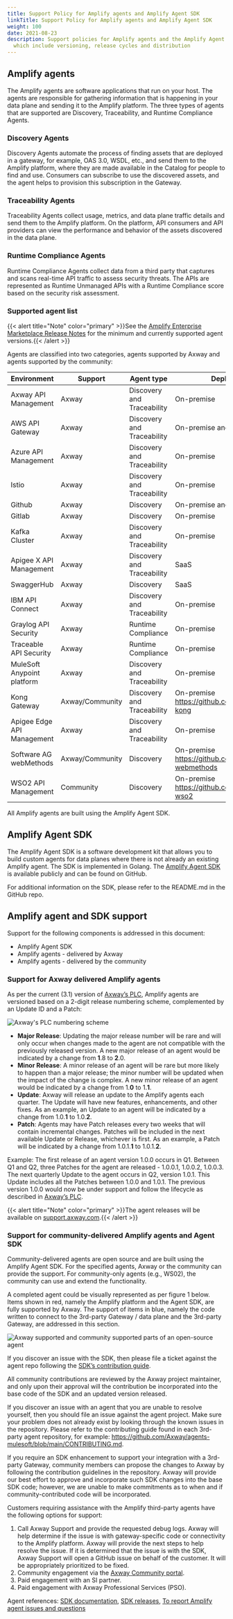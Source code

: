```yaml
---
title: Support Policy for Amplify agents and Amplify Agent SDK
linkTitle: Support Policy for Amplify agents and Amplify Agent SDK
weight: 100
date: 2021-08-23
description: Support policies for Amplify agents and the Amplify Agent SDK;
  which include versioning, release cycles and distribution
---
```

## Amplify agents

The Amplify agents are software applications that run on your host. The agents are responsible for gathering information that is happening in your data plane and sending it to the Amplify platform. The three types of agents that are supported are Discovery, Traceability, and Runtime Compliance Agents.

### Discovery Agents

Discovery Agents automate the process of finding assets that are deployed in a gateway, for example, OAS 3.0, WSDL, etc., and send them to the Amplify platform, where they are made available in the Catalog for people to find and use. Consumers can subscribe to use the discovered assets, and the agent helps to provision this subscription in the Gateway.

### Traceability Agents

Traceability Agents collect usage, metrics, and data plane traffic details and send them to the Amplify platform. On the platform, API consumers and API providers can view the performance and behavior of the assets discovered in the data plane.

### Runtime Compliance Agents

Runtime Compliance Agents collect data from a third party that captures and scans real-time API traffic to assess security threats. The APIs are represented as Runtime Unmanaged APIs with a Runtime Compliance score based on the security risk assessment.

### Supported agent list

{{< alert title="Note" color="primary" >}}See the [Amplify Enterprise Marketplace Release Notes](/docs/amplify_relnotes/#supported-agents) for the minimum and currently supported agent versions.{{< /alert >}}

Agents are classified into two categories, agents supported by Axway and agents supported by the community:

| Environment                | Support   | Agent type                                 | Deployment |
| -------------------------- | --------- | ------------------------------------------ |---|
| Axway API Management       | Axway     | Discovery and Traceability                                   | On-premise          |
| AWS API Gateway            | Axway     | Discovery and Traceability                                   | On-premise and SaaS |
| Azure API Management       | Axway     | Discovery and Traceability                                   | On-premise          |
| Istio                      | Axway     | Discovery and Traceability                                   | On-premise          |
| Github                     | Axway     | Discovery                                                    | On-premise and SaaS |
| Gitlab                     | Axway     | Discovery                                                    | On-premise          |
| Kafka Cluster              | Axway     | Discovery and Traceability                                   | On-premise          |
| Apigee X API Management    | Axway     | Discovery and Traceability                                   | SaaS                |
| SwaggerHub                 | Axway     | Discovery                                                    | SaaS                |
| IBM API Connect            | Axway     | Discovery and Traceability                                   | On-premise          |
| Graylog API Security       | Axway     | Runtime Compliance                                           | On-premise          |
| Traceable API Security     | Axway     | Runtime Compliance                                           | On-premise          |
| MuleSoft Anypoint platform | Axway     | Discovery and Traceability                                   | On-premise |
| Kong Gateway               | Axway/Community | Discovery and Traceability                             | On-premise <br /><https://github.com/Axway/agents-kong>       |
| Apigee Edge API Management | Axway     | Discovery and Traceability                                   | On-premise |
| Software AG webMethods     | Axway/Community | Discovery                                              | On-premise <br /><https://github.com/Axway/agents-webmethods> |
| WSO2 API Management        | Community       | Discovery                                              | On-premise <br /><https://github.com/Axway/agents-wso2>       |

All Amplify agents are built using the Amplify Agent SDK.

## Amplify Agent SDK

The Amplify Agent SDK is a software development kit that allows you to build custom agents for data planes where there is not already an existing Amplify agent. The SDK is implemented in Golang. The [Amplify Agent SDK](https://github.com/Axway/agent-sdk) is available publicly and can be found on GitHub.

For additional information on the SDK, please refer to the README.md in the GitHub repo.

## Amplify agent and SDK support

Support for the following components is addressed in this document:

* Amplify Agent SDK
* Amplify agents - delivered by Axway
* Amplify agents - delivered by the community

### Support for Axway delivered Amplify agents

As per the current (3.1) version of [Axway’s PLC](https://cdn.axway.com/u/Axway_Product_Lifecycle_3.1.pdf), Amplify agents are versioned based on a 2-digit release numbering scheme, complemented by an Update ID and a Patch:

![Axway's PLC numbering scheme](/Images/central/amplify_relnotes/release_matrix.png)

* **Major Release**: Updating the major release number will be rare and will only occur when changes made to the agent are not compatible with the previously released version. A new major release of an agent would be indicated by a change from **1**.8 to **2**.0.
* **Minor Release**: A minor release of an agent will be rare but more likely to happen than a major release; the minor number will be updated when the impact of the change is complex. A new minor release of an agent would be indicated by a change from 1.**0** to 1.**1**.
* **Update**: Axway will release an update to the Amplify agents each quarter. The Update will have new features, enhancements, and other fixes. As an example, an Update to an agent will be indicated by a change from 1.0.**1** to 1.0.**2**.
* **Patch**: Agents may have Patch releases every two weeks that will contain incremental changes. Patches will be included in the next available Update or Release, whichever is first. As an example, a Patch will be indicated by a change from 1.0.1.**1** to 1.0.1.**2**.

 Example: The first release of an agent version 1.0.0 occurs in Q1. Between Q1 and Q2, three Patches for the agent are released - 1.0.0.1, 1.0.0.2, 1.0.0.3. The next quarterly Update to the agent occurs in Q2, version 1.0.1.  This Update includes all the Patches between 1.0.0 and 1.0.1. The previous version 1.0.0 would now be under support and follow the lifecycle as described in [Axway’s PLC](https://cdn.axway.com/u/Axway_Product_Lifecycle_3.1.pdf).

{{< alert title="Note" color="primary" >}}The agent releases will be available on [support.axway.com](https://support.axway.com).{{< /alert >}}

### Support for community-delivered Amplify agents and Agent SDK

Community-delivered agents are open source and are built using the Amplify Agent SDK. For the specified agents, Axway or the community can provide the support. For community-only agents (e.g., WS02), the community can use and extend the functionality.

A completed agent could be visually represented as per figure 1 below. Items shown in red, namely the Amplify platform and the Agent SDK, are fully supported by Axway. The support of items in blue, namely the code written to connect to the 3rd-party Gateway / data plane and the 3rd-party Gateway, are addressed in this section.

![Axway supported and community supported parts of an open-source agent](/Images/central/community_agents_sdk.png)

If you discover an issue with the SDK, then please file a ticket against the agent repo following the [SDK’s contribution guide](https://github.com/Axway/agent-sdk/blob/main/CONTRIBUTING.md).

All community contributions are reviewed by the Axway project maintainer, and only upon their approval will the contribution be incorporated into the base code of the SDK and an updated version released.

If you discover an issue with an agent that you are unable to resolve yourself, then you should file an issue against the agent project. Make sure your problem does not already exist by looking through the known issues in the repository. Please refer to the contributing guide found in each 3rd-party agent repository, for example: <https://github.com/Axway/agents-mulesoft/blob/main/CONTRIBUTING.md>.

If you require an SDK enhancement to support your integration with a 3rd-party Gateway, community members can propose the changes to Axway by following the contribution guidelines in the repository. Axway will provide our best effort to approve and incorporate such SDK changes into the base SDK code; however, we are unable to make commitments as to when and if community-contributed code will be incorporated.

Customers requiring assistance with the Amplify third-party agents have the following options for support:

1. Call Axway Support and provide the requested debug logs. Axway will help determine if the issue is with gateway-specific code or connectivity to the Amplify platform. Axway will provide the next steps to help resolve the issue. If it is determined that the issue is with the SDK, Axway Support will open a GitHub issue on behalf of the customer. It will be appropriately prioritized to be fixed.
2. Community engagement via the [Axway Community portal](https://community.axway.com/s/).
3. Paid engagement with an SI partner.
4. Paid engagement with Axway Professional Services (PSO).

Agent references: [SDK documentation](https://github.com/Axway/agent-sdk), [SDK releases](https://github.com/Axway/agent-sdk/releases), [To report Amplify agent issues and questions](https://github.com/Axway/agent-sdk/issues)
